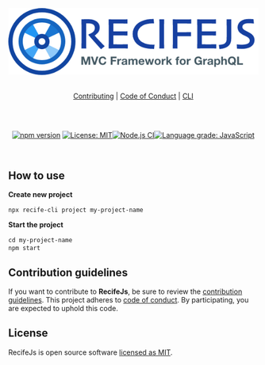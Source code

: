 <div align="center">

<img alt="RecifeJs" src="https://raw.githubusercontent.com/recifejs/recife/master/logo.png" />

<br />
<br />

[Contributing](CONTRIBUTING.md) | [Code of Conduct](CODE_OF_CONDUCT.md) | [CLI](https://github.com/recifejs/cli)

<br />
<br />

[![npm version](https://img.shields.io/npm/v/recife?style=for-the-badge&logo=npm)](https://www.npmjs.com/package/recife) [![License: MIT](https://img.shields.io/github/license/recifejs/recife?style=for-the-badge)](https://github.com/recifejs/recife/blob/master/LICENSE)[![Node.js CI](https://img.shields.io/github/workflow/status/recifejs/recife/Node.js%20CI?style=for-the-badge&logo=github)](https://github.com/recifejs/recife/workflows/Node.js%20CI)[![Language grade: JavaScript](https://img.shields.io/lgtm/grade/javascript/github/recifejs/recife.svg?logo=lgtm&style=for-the-badge)](https://lgtm.com/projects/g/andrelmlins/create-react-dependency/context:javascript)

</div>

<br />

## How to use

**Create new project**

```
npx recife-cli project my-project-name
```

**Start the project**

```
cd my-project-name
npm start
```

## Contribution guidelines

If you want to contribute to **RecifeJs**, be sure to review the
[contribution guidelines](CONTRIBUTING.md). This project adheres to
[code of conduct](CODE_OF_CONDUCT.md). By participating, you are expected to
uphold this code.

## License

RecifeJs is open source software [licensed as MIT](https://github.com/recifejs/recife/blob/master/LICENSE).
